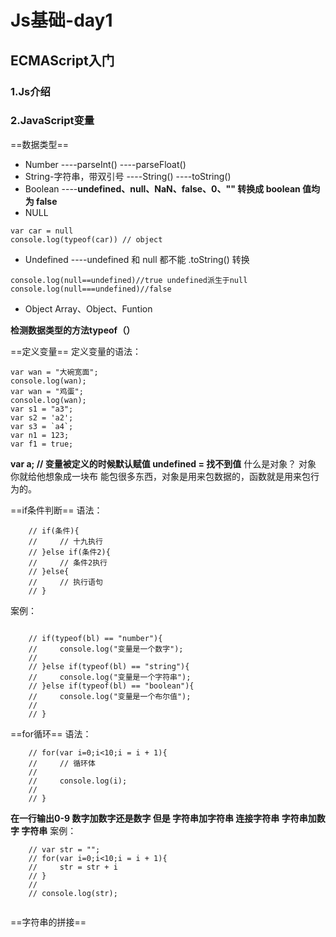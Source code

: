 # Js基础-day1
## ECMAScript入门
### 1.Js介绍
### 2.JavaScript变量
==数据类型==
- Number
----parseInt()
----parseFloat()
- String-字符串，带双引号
----String()
----toString()
- Boolean
----**undefined、null、NaN、false、0、"" 转换成 boolean 值均为 false**
- NULL
```
var car = null
console.log(typeof(car)) // object

```

- Undefined
----undefined 和 null 都不能 .toString() 转换
```
console.log(null==undefined)//true undefined派生于null
console.log(null===undefined)//false

```

- Object
 Array、Object、Funtion

**检测数据类型的方法typeof（）**

==定义变量==
定义变量的语法：
```
var wan = "大碗宽面";
console.log(wan);
var wan = "鸡蛋";
console.log(wan);
var s1 = "a3";
var s2 = 'a2';
var s3 = `a4`;
var n1 = 123;
var f1 = true;
```
**var a; // 变量被定义的时候默认赋值 undefined = 找不到值**
什么是对象？
对象 你就给他想象成一块布 能包很多东西，对象是用来包数据的，函数就是用来包行为的。

==if条件判断==
语法：
```
    // if(条件){
    //     // 十九执行
    // }else if(条件2){
    //     // 条件2执行
    // }else{
    //     // 执行语句
    // }

```
案例：
```

    // if(typeof(bl) == "number"){
    //     console.log("变量是一个数字");
    //
    // }else if(typeof(bl) == "string"){
    //     console.log("变量是一个字符串");
    // }else if(typeof(bl) == "boolean"){
    //     console.log("变量是一个布尔值");
    //
    // }

```
==for循环==
语法：
```
    // for(var i=0;i<10;i = i + 1){
    //     // 循环体
    //
    //     console.log(i);
    //
    // }

```
**在一行输出0-9 数字加数字还是数字 但是 字符串加字符串 连接字符串 字符串加数字 字符串**
案例：
```
    // var str = "";
    // for(var i=0;i<10;i = i + 1){
    //     str = str + i
    // }
    //
    // console.log(str);


```
==字符串的拼接==







